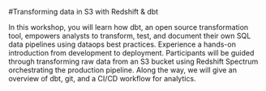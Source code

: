 

#Transforming data in S3 with Redshift & dbt

In this workshop, you will learn how dbt, an open source transformation tool, empowers analysts to transform, test, and document their own SQL data pipelines using dataops best practices. Experience a hands-on introduction from development to deployment. Participants will be guided through transforming raw data from an S3 bucket using Redshift Spectrum orchestrating the production pipeline. Along the way, we will give an overview of dbt, git, and a CI/CD workflow for analytics. 


